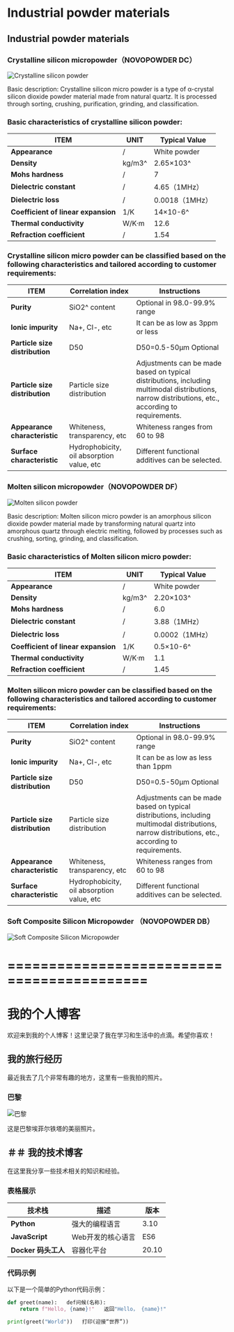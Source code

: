 # Industrial powder materials   
## Industrial powder materials   
### Crystalline silicon micropowder（NOVOPOWDER DC）

![Crystalline silicon powder](https://phonecardcgc.com/wp-content/uploads/2024/08/Crystalline-silicon-powder.png)

Basic description: Crystalline silicon micro powder is a type of α-crystal silicon dioxide powder material made from natural quartz. It is processed through sorting, crushing, purification, grinding, and classification.

### Basic characteristics of crystalline silicon powder: 

| ITEM     | UNIT             | Typical Value   |
|------------|------------------|--------|
| **Appearance** | /     | White powder   |
| **Density** | kg/m3^ | 2.65×103^    |
| **Mohs hardness** | /         | 7  |
| **Dielectric constant** | /     | 4.65（1MHz）   |
| **Dielectric loss** | / | 0.0018（1MHz）    |
| **Coefficient of linear expansion** | 1/K         | 14×10-6^ |
| **Thermal conductivity** | W/K·m     | 12.6   |
| **Refraction coefficient** | / | 1.54    |

### Crystalline silicon micro powder can be classified based on the following characteristics and tailored according to customer requirements:

| ITEM      | Correlation index             | Instructions   |
|------------|------------------|--------|
| **Purity** | SiO2^ content     | Optional in 98.0-99.9% range   |
| **Ionic impurity** | Na+, Cl-, etc | It can be as low as 3ppm or less    |
| **Particle size distribution** | D50          | D50=0.5-50µm Optional  |
| **Particle size distribution** | Particle size distribution     | Adjustments can be made based on typical distributions, including multimodal distributions, narrow distributions, etc., according to requirements.   |
| **Appearance characteristic** | Whiteness, transparency, etc | Whiteness ranges from 60 to 98    |
| **Surface characteristic** | Hydrophobicity, oil absorption value, etc         | Different functional additives can be selected. |


### Molten silicon micropowder（NOVOPOWDER DF）

![Molten silicon powder](https://phonecardcgc.com/wp-content/uploads/2024/08/Molten-silicon-powder.jpg)

Basic description: Molten silicon micro powder is an amorphous silicon dioxide powder material made by transforming natural quartz into amorphous quartz through electric melting, followed by processes such as crushing, sorting, grinding, and classification.

### Basic characteristics of Molten silicon micro powder: 

| ITEM     | UNIT             | Typical Value   |
|------------|------------------|--------|
| **Appearance** | /     | White powder   |
| **Density** | kg/m3^ | 2.20×103^    |
| **Mohs hardness** | /         | 6.0  |
| **Dielectric constant** | /     | 3.88（1MHz）   |
| **Dielectric loss** | / | 0.0002（1MHz）    |
| **Coefficient of linear expansion** | 1/K         | 0.5×10-6^ |
| **Thermal conductivity** | W/K·m     | 1.1   |
| **Refraction coefficient** | / | 1.45    |

### Molten silicon micro powder can be classified based on the following characteristics and tailored according to customer requirements:

| ITEM      | Correlation index             | Instructions   |
|------------|------------------|--------|
| **Purity** | SiO2^ content     | Optional in 98.0-99.9% range   |
| **Ionic impurity** | Na+, Cl-, etc | It can be as low as less than 1ppm    |
| **Particle size distribution** | D50          | D50=0.5-50µm Optional  |
| **Particle size distribution** | Particle size distribution     | Adjustments can be made based on typical distributions, including multimodal distributions, narrow distributions, etc., according to requirements.   |
| **Appearance characteristic** | Whiteness, transparency, etc | Whiteness ranges from 60 to 98    |
| **Surface characteristic** | Hydrophobicity, oil absorption value, etc         | Different functional additives can be selected. |


### Soft Composite Silicon Micropowder （NOVOPOWDER DB）

![Soft Composite Silicon Micropowder](https://phonecardcgc.com/wp-content/uploads/2024/08/Crystalline-silicon-powder.png)


# ===========================================
# 我的个人博客

欢迎来到我的个人博客！这里记录了我在学习和生活中的点滴。希望你喜欢！

## 我的旅行经历

最近我去了几个非常有趣的地方，这里有一些我拍的照片。

### 巴黎

![巴黎](https://example.com/paris.jpg)

这是巴黎埃菲尔铁塔的美丽照片。

##   ＃＃ 我的技术博客

在这里我分享一些技术相关的知识和经验。

### 表格展示

| 技术栈     | 描述             | 版本   |
|------------|------------------|--------|
| **Python** | 强大的编程语言     | 3.10   |
| **JavaScript** | Web开发的核心语言 | ES6    |
| **Docker   码头工人** | 容器化平台         | 20.10  |

### 代码示例

以下是一个简单的Python代码示例：

```python   ”“python   ”“python”“python
def greet(name):   def问候(名称):
    return f"Hello, {name}!"   返回"Hello， {name}!"

print(greet("World"))   打印(迎接“世界”))
